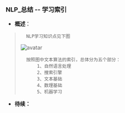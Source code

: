 ### NLP_总结 -- 学习索引
- **概述**：
>       NLP学习知识点见下图
>![avatar](https://github.com/nwaiting/wolf-ai/blob/master/wolf_others/pic/nlp_keys.jpg)
>
>       按照图中文本算法的索引，总体分为五个部分：
>           1、自然语言处理
>           2、搜索引擎
>           3、文本基础
>           4、数理基础
>           5、机器学习
>
>
>
>
>
>
>
>
>
>
>
>
>
>
>
>
>

- **待续：**
>
>
>
>
>
>
>
>
>
>
